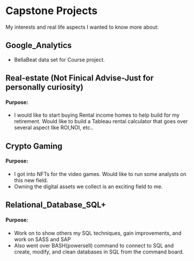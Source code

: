 # Capstone Projects
My interests and real life aspects I wanted to know more about:

## Google_Analytics
* BellaBeat data set for Course project. 

## Real-estate (Not Finical Advise-Just for personally curiosity)
#### Purpose:
* I would like to start buying Rental income homes to help build for my retirement. Would like to build a Tableau rental calculator that goes over several aspect like ROI,NOI, etc..


## Crypto Gaming
#### Purpose:
* I got into NFTs for the video games. Would like to run some analysts on this new field. 
* Owning the digital assets we collect is an exciting field to me.

## Relational_Database_SQL+
#### Purpose:
* Work on to show others my SQL techniques, gain improvements, and work on SASS and SAP
* Also went over BASH(powersell) command to connect to SQL and create, modify, and clean databases in SQL from the command board. 
